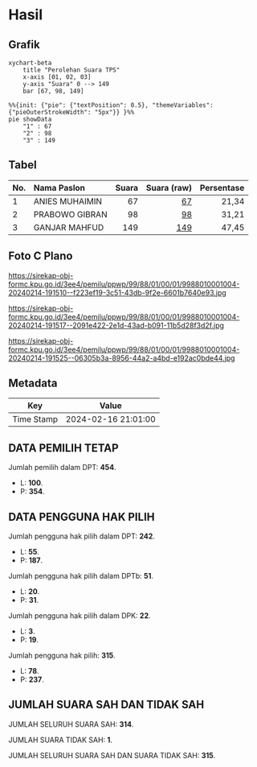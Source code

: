 # Hasil

## Grafik

```mermaid
xychart-beta
    title "Perolehan Suara TPS"
    x-axis [01, 02, 03]
    y-axis "Suara" 0 --> 149
    bar [67, 98, 149]
```

```mermaid
%%{init: {"pie": {"textPosition": 0.5}, "themeVariables": {"pieOuterStrokeWidth": "5px"}} }%%
pie showData
    "1" : 67
    "2" : 98
    "3" : 149
```

## Tabel

| No. | Nama Paslon    | Suara | Suara (raw) | Persentase |
|:--- |:-------------- | -----:| -----------:| ----------:|
| 1   | ANIES MUHAIMIN | 67    | [67][p-1]   | 21,34      |
| 2   | PRABOWO GIBRAN | 98    | [98][p-2]   | 31,21      |
| 3   | GANJAR MAHFUD  | 149   | [149][p-3]  | 47,45      |


[p-1]: https://github.com/gigit-pemilu/pemilu-2024-99-luar-negeri/blob/main/pilpres/hitung-suara/sub/99-luar-negeri/sub/88-paris-perancis/sub/01-paris-perancis/sub/0001-paris-perancis/sub/004-tps-003/sub/paslon-1.txt
[p-2]: https://github.com/gigit-pemilu/pemilu-2024-99-luar-negeri/blob/main/pilpres/hitung-suara/sub/99-luar-negeri/sub/88-paris-perancis/sub/01-paris-perancis/sub/0001-paris-perancis/sub/004-tps-003/sub/paslon-2.txt
[p-3]: https://github.com/gigit-pemilu/pemilu-2024-99-luar-negeri/blob/main/pilpres/hitung-suara/sub/99-luar-negeri/sub/88-paris-perancis/sub/01-paris-perancis/sub/0001-paris-perancis/sub/004-tps-003/sub/paslon-3.txt

## Foto C Plano

https://sirekap-obj-formc.kpu.go.id/3ee4/pemilu/ppwp/99/88/01/00/01/9988010001004-20240214-191510--f223ef19-3c51-43db-9f2e-6601b7640e93.jpg

https://sirekap-obj-formc.kpu.go.id/3ee4/pemilu/ppwp/99/88/01/00/01/9988010001004-20240214-191517--2091e422-2e1d-43ad-b091-11b5d28f3d2f.jpg

https://sirekap-obj-formc.kpu.go.id/3ee4/pemilu/ppwp/99/88/01/00/01/9988010001004-20240214-191525--06305b3a-8956-44a2-a4bd-e192ac0bde44.jpg


## Metadata

| Key        | Value               |
| ---------- | ------------------- |
| Time Stamp | 2024-02-16 21:01:00 |


## DATA PEMILIH TETAP

Jumlah pemilih dalam DPT: **454**.
 * L: **100**.
 * P: **354**.

## DATA PENGGUNA HAK PILIH

Jumlah pengguna hak pilih dalam DPT: **242**.
 * L: **55**.
 * P: **187**.

Jumlah pengguna hak pilih dalam DPTb: **51**.
 * L: **20**.
 * P: **31**.

Jumlah pengguna hak pilih dalam DPK: **22**.
 * L: **3**.
 * P: **19**.

Jumlah pengguna hak pilih: **315**.
 * L: **78**.
 * P: **237**.

## JUMLAH SUARA SAH DAN TIDAK SAH

JUMLAH SELURUH SUARA SAH: **314**.

JUMLAH SUARA TIDAK SAH: **1**.

JUMLAH SELURUH SUARA SAH DAN SUARA TIDAK SAH: **315**.


